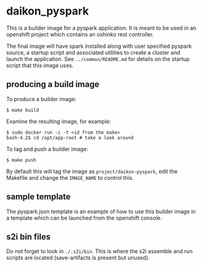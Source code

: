# daikon_pyspark #

This is a builder image for a pyspark application. It is
meant to be used in an openshift project which contains
an oshinko rest controller.

The final image will have spark installed along with user
specified pyspark source, a startup script and associated
utilities to create a cluster and launch the application.
See `../common/README.md` for details on the startup script
that this image uses.

## producing a build image ##

To produce a builder image:

    $ make build

Examine the resulting image, for example:

    $ sudo docker run -i -t <id from the make>
    bash-4.2$ cd /opt/app-root # take a look around

To tag and push a builder image:

    $ make push

By default this will tag the image as `project/daikon-pyspark`,
edit the Makefile and change the `IMAGE_NAME` to control this.

## sample template ##

The pyspark.json template is an example of how to use this
builder image in a template which can be launched from the
openshift console.

## s2i bin files ##

Do not forget to look in `./.s2i/bin`. This is where the
s2i assemble and run scripts are located (save-artifacts is
present but unused).
